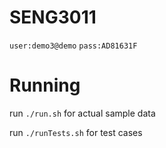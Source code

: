 SENG3011
========
`user:demo3@demo`
`pass:AD81631F`

Running
========
run `./run.sh` for actual sample data

run `./runTests.sh` for test cases

